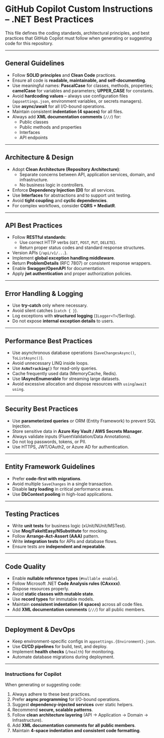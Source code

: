 # GitHub Copilot Custom Instructions – .NET Best Practices

This file defines the coding standards, architectural principles, and best practices that GitHub Copilot must follow when generating or suggesting code for this repository.

---

## General Guidelines
- Follow **SOLID principles** and **Clean Code** practices.
- Ensure all code is **readable, maintainable, and self-documenting**.
- Use meaningful names: **PascalCase** for classes, methods, properties; **camelCase** for variables and parameters; **UPPER_CASE** for constants.
- Avoid **hardcoding values** – always use configuration files (`appsettings.json`, environment variables, or secrets managers).
- Use **async/await** for all I/O-bound operations.
- Maintain consistent **indentation (4 spaces)** for all files.
- Always add **XML documentation comments** (`///`) for:
  - Public classes
  - Public methods and properties
  - Interfaces
  - API endpoints

---

## Architecture & Design
- Adopt **Clean Architecture (Repository Architecture)**:
  - Separate concerns between API, application services, domain, and infrastructure.
  - No business logic in controllers.
- Enforce **Dependency Injection (DI)** for all services.
- Use **Interfaces** for abstractions and to support unit testing.
- Avoid **tight coupling** and **cyclic dependencies**.
- For complex workflows, consider **CQRS + MediatR**.

---

## API Best Practices
- Follow **RESTful standards**:
  - Use correct HTTP verbs (`GET`, `POST`, `PUT`, `DELETE`).
  - Return proper status codes and standard response structures.
- Version APIs (`/api/v1/...`).
- Implement **global exception handling middleware**.
- Return **ProblemDetails** (RFC 7807) or consistent response wrappers.
- Enable **Swagger/OpenAPI** for documentation.
- Apply **jwt authentication** and proper authorization policies.

---

## Error Handling & Logging
- Use **try-catch** only where necessary.
- Avoid silent catches (`catch { }`).
- Log exceptions with **structured logging** (`ILogger<T>`/Serilog).
- Do not expose **internal exception details** to users.

---

## Performance Best Practices
- Use asynchronous database operations (`SaveChangesAsync()`, `ToListAsync()`).
- Avoid unnecessary LINQ inside loops.
- Use **`AsNoTracking()`** for read-only queries.
- Cache frequently used data (MemoryCache, Redis).
- Use **IAsyncEnumerable<T>** for streaming large datasets.
- Avoid excessive allocation and dispose resources with `using`/`await using`.

---

## Security Best Practices
- Use **parameterized queries** or ORM (Entity Framework) to prevent SQL Injection.
- Store sensitive data in **Azure Key Vault / AWS Secrets Manager**.
- Always validate inputs (FluentValidation/Data Annotations).
- Do not log passwords, tokens, or PII.
- Use HTTPS, JWT/OAuth2, or Azure AD for authentication.

---

## Entity Framework Guidelines
- Prefer **code-first with migrations**.
- Avoid multiple `SaveChanges` in a single transaction.
- Disable **lazy loading** in critical performance areas.
- Use **DbContext pooling** in high-load applications.

---

## Testing Practices
- Write **unit tests** for business logic (xUnit/NUnit/MSTest).
- Use **Moq/FakeItEasy/NSubstitute** for mocking.
- Follow **Arrange-Act-Assert (AAA)** pattern.
- Write **integration tests** for APIs and database flows.
- Ensure tests are **independent and repeatable**.

---

## Code Quality
- Enable **nullable reference types** (`#nullable enable`).
- Follow Microsoft .NET **Code Analysis rules (CAxxxx)**.
- Dispose resources properly.
- Avoid **static classes with mutable state**.
- Use **record types** for immutable models.
- Maintain **consistent indentation (4 spaces)** across all code files.
- Add **XML documentation comments** (`///`) for all public members.

---

## Deployment & DevOps
- Keep environment-specific configs in `appsettings.{Environment}.json`.
- Use **CI/CD pipelines** for build, test, and deploy.
- Implement **health checks** (`/health`) for monitoring.
- Automate database migrations during deployment.

---

### Instructions for Copilot
When generating or suggesting code:
1. Always adhere to these best practices.
2. Prefer **async programming** for I/O-bound operations.
3. Suggest **dependency-injected services** over static helpers.
4. Recommend **secure, scalable patterns**.
5. Follow **clean architecture layering** (API → Application → Domain → Infrastructure).
6. Add **XML documentation comments for all public members**.
7. Maintain **4-space indentation and consistent code formatting**.

